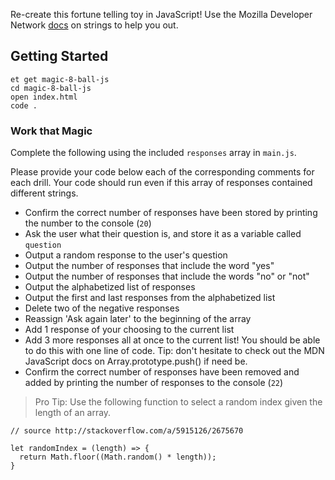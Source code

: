 Re-create this fortune telling toy in JavaScript! Use the Mozilla Developer Network [docs](https://developer.mozilla.org/en-US/docs/Web/JavaScript/Reference/Global_Objects/String) on strings to help you out.

## Getting Started

```no-highlight
et get magic-8-ball-js
cd magic-8-ball-js
open index.html
code .
```

### Work that Magic

Complete the following using the included `responses` array in `main.js`.

Please provide your code below each of the corresponding comments for each drill. Your code should run even if this array of responses contained different strings. 

* Confirm the correct number of responses have been stored by printing the number to the console (`20`)
* Ask the user what their question is, and store it as a variable called `question`  
* Output a random response to the user's question
* Output the number of responses that include the word "yes"
* Output the number of responses that include the words "no" or "not"
* Output the alphabetized list of responses  
* Output the first and last responses from the alphabetized list  
* Delete two of the negative responses
* Reassign 'Ask again later' to the beginning of the array  
* Add 1 response of your choosing to the current list
* Add 3 more responses all at once to the current list! You should be able to do this with one line of code. Tip: don't hesitate to check out the MDN JavaScript docs on Array.prototype.push() if need be.
* Confirm the correct number of responses have been removed and added by printing the number of responses to the console (`22`)

> Pro Tip: Use the following function to select a random index given the length of an array.

```no-highlight
// source http://stackoverflow.com/a/5915126/2675670

let randomIndex = (length) => {
  return Math.floor((Math.random() * length));
}
```
